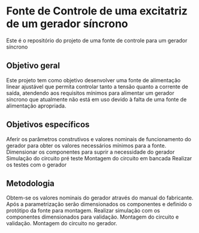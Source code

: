 # Fonte de Controle de uma excitatriz de um gerador síncrono
Este é o repositório do projeto de uma fonte de controle para um gerador síncrono

## Objetivo geral
Este projeto tem como objetivo desenvolver uma fonte de alimentação linear ajustável que permita controlar tanto a tensão quanto a corrente de saída, atendendo aos requisitos mínimos para alimentar um gerador síncrono que atualmente não está em uso devido à falta de uma fonte de alimentação apropriada.

## Objetivos específicos
Aferir os parâmetros construtivos e valores nominais de funcionamento do gerador para obter os valores necessários mínimos para a fonte.
Dimensionar os componentes para suprir a necessidade do gerador
Simulação do circuito pré teste
Montagem do circuito em bancada
Realizar os testes com o gerador

## Metodologia
Obtem-se os valores nominais do gerador através do manual do fabricante.
Após a parametrização serão dimensionados os componentes e definido o protótipo da fonte para montagem.
Realizar simulação com os componentes dimensionados para validação.
Montagem do circuito e validação.
Montagem do circuito no gerador.




